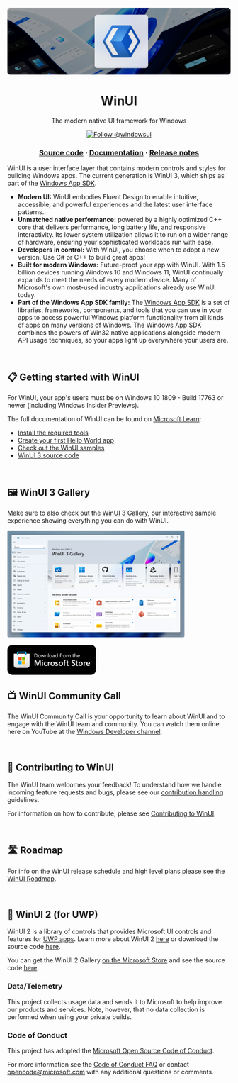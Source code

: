 ![WinUI hero image](docs/images/header.png)

<h1 align="center">
    WinUI
</h1>
<p align="center">
  The modern native UI framework for Windows
</p>

<p align="center">
  <a href="https://twitter.com/intent/follow?screen_name=windowsui">
    <img src="https://img.shields.io/twitter/follow/windowsui.svg?label=Follow WinUI on X" alt="Follow @windowsui" />
  </a>
</p>

<h3 align="center">
  <a href="https://github.com/microsoft/microsoft-ui-xaml/tree/winui3/release/1.5-stable">Source code</a>
  <span> · </span>
  <a href="https://learn.microsoft.com/en-us/windows/apps/winui/winui3/">Documentation</a>
  <span> · </span>
  <a href="https://aka.ms/winui-releasenotes">Release notes</a>
</h3>

WinUI is a user interface layer that contains modern controls and styles for building Windows apps. The current generation is WinUI 3, which ships as part of the [Windows App SDK](https://aka.ms/winappsdk).

- **Modern UI:** WinUI embodies Fluent Design to enable intuitive, accessible, and powerful experiences and the latest user interface patterns..
- **Unmatched native performance:** powered by a highly optimized C++ core that delivers performance, long battery life, and responsive interactivity. Its lower system utilization allows it to run on a wider range of hardware, ensuring your sophisticated workloads run with ease.
- **Developers in control:** With WinUI, you choose when to adopt a new version. Use C# or C++ to build great apps!
- **Built for modern Windows:** Future-proof your app with WinUI. With 1.5 billion devices running Windows 10 and Windows 11, WinUI continually expands to meet the needs of every modern device. Many of Microsoft's own most-used industry applications already use WinUI today.
- **Part of the Windows App SDK family:** The [Windows App SDK](https://aka.ms/winappsdk) is a set of libraries, frameworks, components, and tools that you can use in your apps to access powerful Windows platform functionality from all kinds of apps on many versions of Windows. The Windows App SDK combines the powers of Win32 native applications alongside modern API usage techniques, so your apps light up everywhere your users are. 

</br>

## 📋 Getting started with WinUI

For WinUI, your app's users must be on Windows 10 1809 - Build 17763 or newer (including Windows Insider Previews).

The full documentation of WinUI can be found on [Microsoft Learn](https://learn.microsoft.com/en-us/windows/apps/winui/winui3/):
- [Install the required tools](https://aka.ms/winui-setup)
- [Create your first Hello World app](https://aka.ms/winui-helloworld)
- [Check out the WinUI samples](https://github.com/microsoft/WindowsAppSDK-Samples)
- [WinUI 3 source code](https://github.com/microsoft/microsoft-ui-xaml/tree/winui3/release/1.5-stable)

</br>

## 🖼️ WinUI 3 Gallery
Make sure to also check out the [WinUI 3 Gallery](https://aka.ms/winui-gallery), our interactive sample experience showing everything you can do with WinUI.

<img src="docs/images/winui-gallery.png" alt="WinUI 3 Gallery" width="400"/>

<a href="https://apps.microsoft.com/detail/WinUI%203%20Gallery/9P3JFPWWDZRC?launch=true
	&mode=mini">
	<img src="/docs/images/storeBadge.png" width="200"/>
</a>
</br>

## 📺 WinUI Community Call
The WinUI Community Call is your opportunity to learn about WinUI and to engage with the WinUI team and community. You can watch them online here on YouTube at the [Windows Developer channel](https://www.youtube.com/playlist?list=PLI_J2v67C23ZqsolUDaHoFkF1GKvGrttB).

</br>

## 📢 Contributing to WinUI

The WinUI team welcomes your feedback! To understand how we handle incoming feature requests and bugs, please see our [contribution handling](docs/contribution_handling.md) guidelines.

For information on how to contribute, please see [Contributing to WinUI](CONTRIBUTING.md).

</br>

## 🛣️ Roadmap

For info on the WinUI release schedule and high level plans please see the [WinUI Roadmap](​​https://aka.ms/winappsdk/plans).

</br>

## 🔧 WinUI 2 (for UWP)
WinUI 2 is a library of controls that provides Microsoft UI controls and features for [UWP apps](https://docs.microsoft.com/windows/uwp/index). Learn more about WinUI 2 [here](https://aka.ms/winui2) or download the source code [here](https://github.com/microsoft/microsoft-ui-xaml/tree/winui2/main).

You can get the WinUI 2 Gallery [on the Microsoft Store](https://www.microsoft.com/store/productId/9MSVH128X2ZT?ocid=pdpshare) and see the source code [here](https://github.com/microsoft/WinUI-Gallery/tree/winui2).
</br>

### Data/Telemetry

This project collects usage data and sends it to Microsoft to help improve our products and services. Note, however, that no data collection is performed when using your private builds.

### Code of Conduct

This project has adopted the [Microsoft Open Source Code of Conduct](https://opensource.microsoft.com/codeofconduct/).

For more information see the [Code of Conduct FAQ](https://opensource.microsoft.com/codeofconduct/faq/) or
contact [opencode@microsoft.com](mailto:opencode@microsoft.com) with any additional questions or comments.